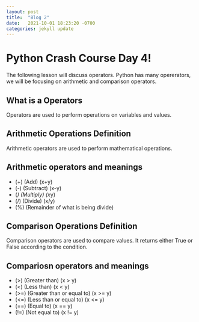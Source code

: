 ```yaml
---
layout: post
title:  "Blog 2"
date:   2021-10-01 18:23:20 -0700
categories: jekyll update
---
```

# Python Crash Course Day 4!
The following lesson will discuss operators. Python has many opererators, we will be focusing on arithmetic and comparison operators. 

## What is a Operators 
Operators are used to perform operations on variables and values. 

## Arithmetic Operations Definition 
Arithmetic operators are used to perform mathematical operations. 

## Arithmetic operators and meanings

* (+)  (Add)  (x+y)
* (-)  (Subtract) (x-y)
* (*)  (Multiply) (x*y)
* (/)  (Divide)   (x/y)
* (%)  (Remainder of what is being divide)

## Comparison Operations Definition
Comparison operators are used to compare values. It returns either True or False according to the condition.

## Compariosn operators and meanings

* (>) (Greater than)  (x > y)
* (<) (Less than) (x < y)
* (>=) (Greater than or equal to) (x >= y)
* (<=) (Less than or equal to)    (x <= y)
* (==) (Equal to) (x == y)
* (!=) (Not equal to) (x != y)



